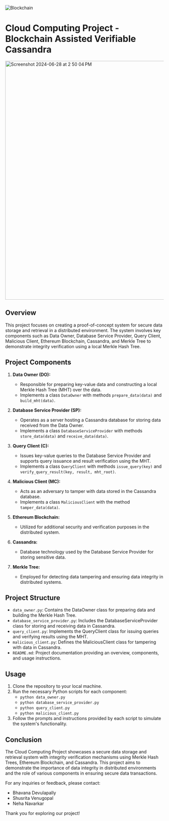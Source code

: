 ![Blockchain](https://github.com/user-attachments/assets/c0f9a08e-b1a9-4456-8ed6-e6c6101fee31)
# Cloud Computing Project - Blockchain Assisted Verifiable Cassandra

<img width="757" alt="Screenshot 2024-06-28 at 2 50 04 PM" src="https://github.com/shusritavenugopal/Blockchain-assisted-Verifiable-Cassandra/assets/63789652/4b52789a-276b-4eea-be2f-611c3f580291">


## Overview
This project focuses on creating a proof-of-concept system for secure data storage and retrieval in a distributed environment. The system involves key components such as Data Owner, Database Service Provider, Query Client, Malicious Client, Ethereum Blockchain, Cassandra, and Merkle Tree to demonstrate integrity verification using a local Merkle Hash Tree.

## Project Components
1. **Data Owner (DO):**
   - Responsible for preparing key-value data and constructing a local Merkle Hash Tree (MHT) over the data.
   - Implements a class `DataOwner` with methods `prepare_data(data)` and `build_mht(data)`.

2. **Database Service Provider (SP):**
   - Operates as a server hosting a Cassandra database for storing data received from the Data Owner.
   - Implements a class `DatabaseServiceProvider` with methods `store_data(data)` and `receive_data(data)`.

3. **Query Client (C):**
   - Issues key-value queries to the Database Service Provider and supports query issuance and result verification using the MHT.
   - Implements a class `QueryClient` with methods `issue_query(key)` and `verify_query_result(key, result, mht_root)`.

4. **Malicious Client (MC):**
   - Acts as an adversary to tamper with data stored in the Cassandra database.
   - Implements a class `MaliciousClient` with the method `tamper_data(data)`.

5. **Ethereum Blockchain:**
   - Utilized for additional security and verification purposes in the distributed system.

6. **Cassandra:**
   - Database technology used by the Database Service Provider for storing sensitive data.

7. **Merkle Tree:**
   - Employed for detecting data tampering and ensuring data integrity in distributed systems.

## Project Structure
- `data_owner.py`: Contains the DataOwner class for preparing data and building the Merkle Hash Tree.
- `database_service_provider.py`: Includes the DatabaseServiceProvider class for storing and receiving data in Cassandra.
- `query_client.py`: Implements the QueryClient class for issuing queries and verifying results using the MHT.
- `malicious_client.py`: Defines the MaliciousClient class for tampering with data in Cassandra.
- `README.md`: Project documentation providing an overview, components, and usage instructions.

## Usage
1. Clone the repository to your local machine.
2. Run the necessary Python scripts for each component:
   - `python data_owner.py`
   - `python database_service_provider.py`
   - `python query_client.py`
   - `python malicious_client.py`
3. Follow the prompts and instructions provided by each script to simulate the system's functionality.

## Conclusion
The Cloud Computing Project showcases a secure data storage and retrieval system with integrity verification mechanisms using Merkle Hash Trees, Ethereum Blockchain, and Cassandra. This project aims to demonstrate the importance of data integrity in distributed environments and the role of various components in ensuring secure data transactions.

For any inquiries or feedback, please contact:
- Bhavana Devulapally
- Shusrita Venugopal
- Neha Navarkar

Thank you for exploring our project!
